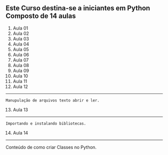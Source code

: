 ## **Este Curso destina-se a iniciantes em Python Composto de 14 aulas** ##

1. Aula 01
2. Aula 02
3. Aula 03
4. Aula 04
5. Aula 05
6. Aula 06
7. Aula 07
8. Aula 08
9. Aula 09
10. Aula 10
11. Aula 11
12. Aula 12
----------
    Manupulação de arquivos texto abrir e ler.
13. Aula 13
----------
    Importando e instalando bibliotecas.
14. Aula 14
----------
Conteúdo de como criar Classes no Python.



